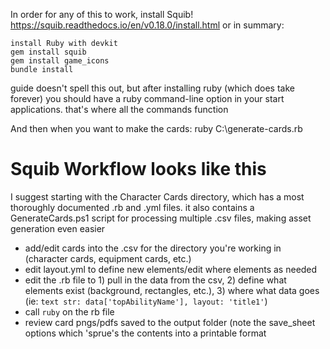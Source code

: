 In order for any of this to work, install Squib! https://squib.readthedocs.io/en/v0.18.0/install.html or in summary:

    install Ruby with devkit
    gem install squib
    gem install game_icons
    bundle install

guide doesn't spell this out, but after installing ruby (which does take forever) you should have a ruby command-line option in your start applications. that's where all the commands function

And then when you want to make the cards: ruby C:<wherever you cloned this repo>\generate-cards.rb

# Squib Workflow looks like this
I suggest starting with the Character Cards directory, which has a most thoroughly documented .rb and .yml files. 
it also contains a GenerateCards.ps1 script for processing multiple .csv files, making asset generation even easier

- add/edit cards into the .csv for the directory you're working in (character cards, equipment cards, etc.)
- edit layout.yml to define new elements/edit where elements  as needed
- edit the .rb file to 1) pull in the data from the csv, 2) define what elements exist (background, rectangles, etc.), 3) where what data goes (ie: `text str: data['topAbilityName'], layout: 'title1'`)
- call `ruby` on the rb file
- review card pngs/pdfs saved to the output folder (note the save_sheet options which 'sprue's the contents into a printable format
